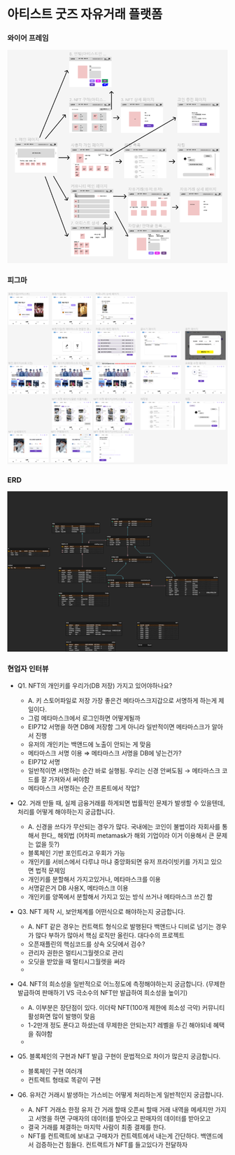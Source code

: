 # 아티스트 굿즈 자유거래 플랫폼

### 와이어 프레임

![Wireframe](/assets/wireframe.png)

### 피그마

![Figma](/assets/%ED%94%BC%EA%B7%B8%EB%A7%88%20%EC%99%84%EC%84%B1%EB%B3%B8.PNG)

### ERD

![ERD](/assets/NFT_ERD.png)

### 현업자 인터뷰

- Q1. NFT의 개인키를 우리가(DB 저장) 가지고 있어야하나요?

  - A. 키 스토어파일로 저장 가장 좋은건 메타마스크지갑으로 서명하게 하는게 제일이다.
  - 그럼 메타마스크에서 로그인하면 어떻게될까
  - EIP712 서명을 하면 DB에 저장함 그게 아니라 일반적이면 메타마스크가 알아서 진행
  - 유저의 개인키는 백앤드에 노출이 안되는 게 맞음
  - 메타마스크 서명 이용 ⇒ 메타마스크 서명을 DB에 넣는건가?
  - EIP712 서명
  - 일반적이면 서명하는 순간 바로 실행됨. 우리는 신경 안써도됨 → 메타마스크 코드를 잘 가져와서 써야함
  - 메타마스크 서명하는 순간 프론트에서 작업?

- Q2. 거래 만들 때, 실제 금융거래를 하게되면 법률적인 문제가 발생할 수 있을텐데, 처리를 어떻게 해야하는지 궁금합니다.
  - A. 신경을 쓰다가 무산되는 경우가 많다. 국내에는 코인이 불법이라 자회사를 통해서 한다,, 해외법 (어차피 metamask가 해외 기업이라 이거 이용해서 큰 문제는 없을 듯?)
  - 블록체인 기반 포인트라고 우회가 가능
  - 개인키를 서비스에서 다루냐 마냐 중앙화되면 유저 프라이빗키를 가지고 있으면 법적 문제임
  - 개인키를 분할해서 가지고있거나, 메타마스크를 이용
  - 서명같은거 DB 사용X, 메타마스크 이용
  - 개인키를 양쪽에서 분할해서 가지고 있는 방식 쓰거나 메타마스크 쓰긴 함
- Q3. NFT 제작 시, 보안체계를 어떤식으로 해야하는지 궁금합니다.

  - A. NFT 같은 경우는 컨트랙트 형식으로 발행된다 백앤드나 디비로 넘기는 경우가 많다 부하가 많아서 핵심 로직만 올린다. 대다수의 프로젝트
  - 오픈재플린의 핵심코드를 상속 오딧에서 검수?
  - 관리자 권한은 멀티시그월렛으로 관리
  - 오딧을 받았을 때 멀티시그월렛을 써라
  -

- Q4. NFT의 희소성을 일반적으로 어느정도에 측정해야하는지 궁금합니다. (무제한 발급하여 판매하기 VS 극소수의 NFT만 발급하여 희소성을 높이기)

  - A. 이부분은 장단점이 있다. 이더락 NFT(100개 제한에 희소성 극악) 커뮤니티 활성화면 많이 발행이 맞음
  - 1-2만개 정도 푼다고 하셨는데 무제한은 안되는지? 레벨을 두긴 해야되네 혜택을 줘야함
  -

- Q5. 블록체인의 구현과 NFT 발급 구현이 문법적으로 차이가 많은지 궁금합니다.

  - 블록체인 구현 여러개
  - 컨트렉트 형태로 똑같이 구현

- Q6. 유저간 거래시 발생하는 가스비는 어떻게 처리하는게 일반적인지 궁금합니다.
  - A. NFT 거래소 한정 유저 간 거래 할때 오픈씨 할때 거래 내역을 메세지만 가지고 서명을 하면 구매자의 데이터를 받아오고 판매자의 데이터를 받아오고
  - 결국 거래를 체결하는 마지막 사람이 최종 결제를 한다.
  - NFT를 컨트랙트에 보내고 구매자가 컨트렉트에서 내는게 간단하다. 백앤드에서 검증하는건 힘들다. 컨트랙트가 NFT를 들고있다가 전달하자
